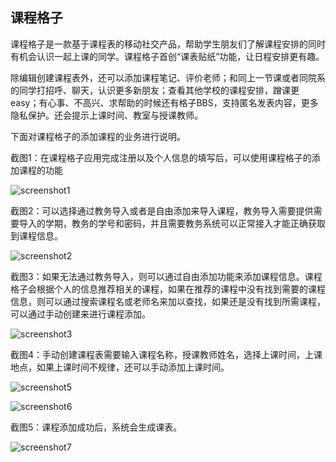 ## 课程格子

课程格子是一款基于课程表的移动社交产品，帮助学生朋友们了解课程安排的同时有机会认识一起上课的同学。课程格子首创“课表贴纸”功能，让日程安排更有趣。

除编辑创建课程表外，还可以添加课程笔记、评价老师；和同上一节课或者同院系的同学打招呼、聊天，认识更多新朋友；查看其他学校的课程安排，蹭课更easy；有心事、不高兴、求帮助的时候还有格子BBS，支持匿名发表内容，更多隐私保护。还会提示上课时间、教室与授课教师。

下面对课程格子的添加课程的业务进行说明。

截图1：在课程格子应用完成注册以及个人信息的填写后，可以使用课程格子的添加课程的功能

![screenshot1](https://raw.githubusercontent.com/SYSU-BronzeTiki/Documents/master/image/课程格子文档/screenshot1.jpg)

截图2：可以选择通过教务导入或者是自由添加来导入课程，教务导入需要提供需要导入的学期，教务的学号和密码，并且需要教务系统可以正常接入才能正确获取到课程信息。

![screenshot2](https://raw.githubusercontent.com/SYSU-BronzeTiki/Documents/master/image/课程格子文档/screenshot2.jpg)

截图3：如果无法通过教务导入，则可以通过自由添加功能来添加课程信息。课程格子会根据个人的信息推荐相关的课程，如果在推荐的课程中没有找到需要的课程信息，则可以通过搜索课程名或老师名来加以查找，如果还是没有找到所需课程，可以通过手动创建来进行课程添加。

![screenshot3](https://raw.githubusercontent.com/SYSU-BronzeTiki/Documents/master/image/课程格子文档/screenshot3.jpg)

截图4：手动创建课程表需要输入课程名称，授课教师姓名，选择上课时间，上课地点，如果上课时间不规律，还可以手动添加上课时间。

![screenshot5](https://raw.githubusercontent.com/SYSU-BronzeTiki/Documents/master/image/课程格子文档/screenshot5.jpg)

![screenshot6](https://raw.githubusercontent.com/SYSU-BronzeTiki/Documents/master/image/课程格子文档/screenshot6.jpg)

截图5：课程添加成功后，系统会生成课表。

![screenshot7](https://raw.githubusercontent.com/SYSU-BronzeTiki/Documents/master/image/课程格子文档/screenshot7.jpg)



